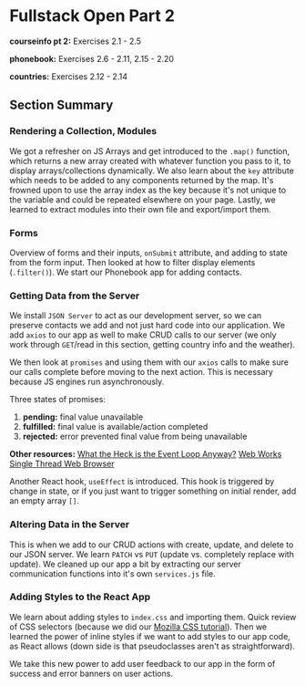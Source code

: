 # Fullstack Open Part 2

**courseinfo pt 2:** Exercises 2.1 - 2.5

**phonebook:** Exercises 2.6 - 2.11, 2.15 - 2.20

**countries:** Exercises 2.12 - 2.14

## Section Summary

### Rendering a Collection, Modules

We got a refresher on JS Arrays and get introduced to the `.map()` function, which returns a new array created with whatever function you pass to it, to display arrays/collections dynamically. We also learn about the `key` attribute which needs to be added to any components returned by the map. It's frowned upon to use the array index as the key because it's not unique to the variable and could be repeated elsewhere on your page. Lastly, we learned to extract modules into their own file and export/import them.

### Forms

Overview of forms and their inputs, `onSubmit` attribute, and adding to state from the form input. Then looked at how to filter display elements (`.filter()`). We start our Phonebook app for adding contacts.

### Getting Data from the Server

We install `JSON Server` to act as our development server, so we can preserve contacts we add and not just hard code into our application. We add `axios` to our app as well to make CRUD calls to our server (we only work through `GET`/read in this section, getting country info and the weather).

We then look at `promises` and using them with our `axios` calls to make sure our calls complete before moving to the next action. This is necessary because JS engines run asynchronously.

Three states of promises:
1. **pending:** final value unavailable
2. **fulfilled:** final value is available/action completed
3. **rejected:** error prevented final value from being unavailable

**Other resources:**
[What the Heck is the Event Loop Anyway?](https://www.youtube.com/watch?v=8aGhZQkoFbQ)
[Web Works](https://developer.mozilla.org/en-US/docs/Web/API/Web_Workers_API/Using_web_workers)
[Single Thread Web Browser](https://medium.com/techtrument/multithreading-javascript-46156179cf9a)

Another React hook, `useEffect` is introduced. This hook is triggered by change in state, or if you just want to trigger something on initial render, add an empty array `[]`.

### Altering Data in the Server

This is when we add to our CRUD actions with create, update, and delete to our JSON server. We learn `PATCH` vs `PUT` (update vs. completely replace with update). We cleaned up our app a bit by extracting our server communication functions into it's own `services.js` file.

### Adding Styles to the React App

We learn about adding styles to `index.css` and importing them. Quick review of CSS selectors (because we did our [Mozilla CSS tutorial](https://developer.mozilla.org/en-US/docs/Learn/Getting_started_with_the_web/CSS_basics)). Then we learned the power of inline styles if we want to add styles to our app  code, as React allows (down side is that pseudoclasses aren't as straightforward).

We take this new power to add user feedback to our app in the form of success and error banners on user actions.
